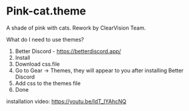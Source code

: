 # Pink-cat.theme
A shade of pink with cats. Rework by ClearVision Team.

What do I need to use themes?
1) Better Discord - https://betterdiscord.app/
2) Install
3) Download css.file
4) Go to Gear -> Themes, they will appear to you after installing Better Discord
5) Add css to the themes file
6) Done

installation video: https://youtu.be/IdT_IYAhcNQ
